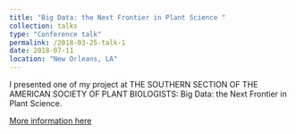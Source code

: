 ```yaml
---
title: "Big Data: the Next Frontier in Plant Science "
collection: talks
type: "Conference talk"
permalink: /2018-03-25-talk-1
date: 2018-07-11
location: "New Orleans, LA"
---
```


I presented one of my project at THE SOUTHERN SECTION OF THE AMERICAN SOCIETY OF PLANT BIOLOGISTS:  Big Data: the Next Frontier in Plant Science. 


[More information here](http://www.ss-aspb.org/page30/index.html)


